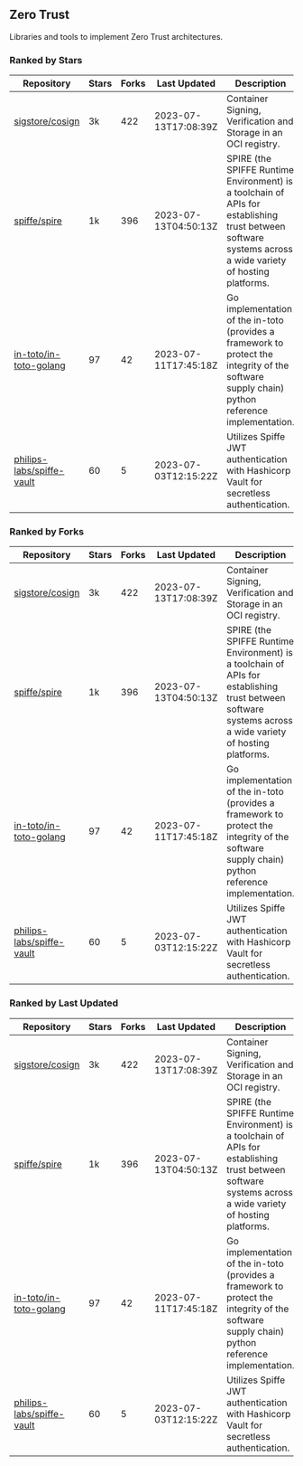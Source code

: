 ## Zero Trust

Libraries and tools to implement Zero Trust architectures.

### Ranked by Stars

| Repository | Stars | Forks | Last Updated | Description | 
|------------|-------|-------|--------------|-------------|
| [sigstore/cosign](https://github.com/sigstore/cosign) | 3k | 422 | 2023-07-13T17:08:39Z |  Container Signing, Verification and Storage in an OCI registry. |
| [spiffe/spire](https://github.com/spiffe/spire) | 1k | 396 | 2023-07-13T04:50:13Z |  SPIRE (the SPIFFE Runtime Environment) is a toolchain of APIs for establishing trust between software systems across a wide variety of hosting platforms. |
| [in-toto/in-toto-golang](https://github.com/in-toto/in-toto-golang) | 97 | 42 | 2023-07-11T17:45:18Z |  Go implementation of the in-toto (provides a framework to protect the integrity of the software supply chain) python reference implementation. |
| [philips-labs/spiffe-vault](https://github.com/philips-labs/spiffe-vault) | 60 | 5 | 2023-07-03T12:15:22Z |  Utilizes Spiffe JWT authentication with Hashicorp Vault for secretless authentication. |

### Ranked by Forks

| Repository | Stars | Forks | Last Updated | Description | 
|------------|-------|-------|--------------|-------------|
| [sigstore/cosign](https://github.com/sigstore/cosign) | 3k | 422 | 2023-07-13T17:08:39Z |  Container Signing, Verification and Storage in an OCI registry. |
| [spiffe/spire](https://github.com/spiffe/spire) | 1k | 396 | 2023-07-13T04:50:13Z |  SPIRE (the SPIFFE Runtime Environment) is a toolchain of APIs for establishing trust between software systems across a wide variety of hosting platforms. |
| [in-toto/in-toto-golang](https://github.com/in-toto/in-toto-golang) | 97 | 42 | 2023-07-11T17:45:18Z |  Go implementation of the in-toto (provides a framework to protect the integrity of the software supply chain) python reference implementation. |
| [philips-labs/spiffe-vault](https://github.com/philips-labs/spiffe-vault) | 60 | 5 | 2023-07-03T12:15:22Z |  Utilizes Spiffe JWT authentication with Hashicorp Vault for secretless authentication. |

### Ranked by Last Updated

| Repository | Stars | Forks | Last Updated | Description | 
|------------|-------|-------|--------------|-------------|
| [sigstore/cosign](https://github.com/sigstore/cosign) | 3k | 422 | 2023-07-13T17:08:39Z |  Container Signing, Verification and Storage in an OCI registry. |
| [spiffe/spire](https://github.com/spiffe/spire) | 1k | 396 | 2023-07-13T04:50:13Z |  SPIRE (the SPIFFE Runtime Environment) is a toolchain of APIs for establishing trust between software systems across a wide variety of hosting platforms. |
| [in-toto/in-toto-golang](https://github.com/in-toto/in-toto-golang) | 97 | 42 | 2023-07-11T17:45:18Z |  Go implementation of the in-toto (provides a framework to protect the integrity of the software supply chain) python reference implementation. |
| [philips-labs/spiffe-vault](https://github.com/philips-labs/spiffe-vault) | 60 | 5 | 2023-07-03T12:15:22Z |  Utilizes Spiffe JWT authentication with Hashicorp Vault for secretless authentication. |

